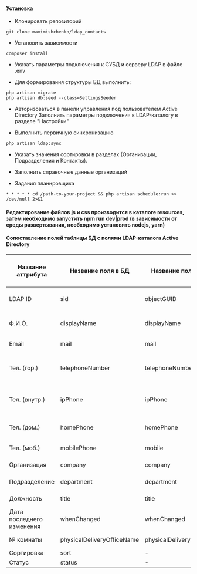 #### Установка

- Клонировать репозиторий
```
git clone maximishchenko/ldap_contacts
```

- Установить зависимости
```
composer install
```

- Указать параметры подключения к СУБД и серверу LDAP в файле .env

- Для формирования структуры БД выполнить:
```
php artisan migrate
php artisan db:seed --class=SettingsSeeder
```

- Авторизоваться в панели управления под пользователем Active Directory
Заполнить параметры подключения к LDAP-каталогу в разделе "Настройки"

- Выполнить первичную синхронизацию
```
php artisan ldap:sync
```

- Указать значения сортировки в разделах (Организации, Подразделения и Контакты). 

- Заполнить справочные данные организаций

- Задания планировщика
```
* * * * * cd /path-to-your-project && php artisan schedule:run >> /dev/null 2>&1
```

#### Редактирование файлов js и css производится в каталоге resources, затем необходимо запустить npm run dev|prod (в зависимости от среды развертывания, необходимо установить nodejs, yarn)

#### Сопоставление полей таблицы БД с полями LDAP-каталога Active Directory

| Название аттрибута | Название поля в БД | Название поля в LDAP | Название аттрибута Active Directory |
|-------------|----------|---------|---------|
| LDAP ID | sid | objectGUID | - (вручную не заполняется)
| Ф.И.О. | displayName | displayName | Общие/Выводимое имя |
| Email | mail | mail | Общие/Эл.почта |
| Тел. (гор.) | telephoneNumber | telephoneNumber | Общие/Номер телефона (гор.) |
| Тел. (внутр.) | ipPhone | ipPhone | Общие/Номер телефона (внутр.) |
| Тел. (дом.) | homePhone | homePhone | Телефонные номера/домашний |
| Тел. (моб.) | mobilePhone | mobile | Телефонные номера/моб. |
| Организация | company | company | Организация/Организация |
| Подразделение | department | department | Организация/Отдел |
| Должность | title | title | Организация/Должность |
| Дата последнего изменения | whenChanged | whenChanged | - (вручную не заполняется) |
| № комнаты | physicalDeliveryOfficeName | physicalDeliveryOfficeName | Общие/Комната |
| Сортировка | sort | - | - |
| Статус | status | - | - |
